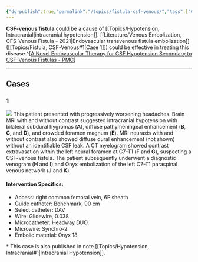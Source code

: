 ```yaml
---
{"dg-publish":true,"permalink":"/topics/fistula-csf-venous/","tags":["CSF"],"created":"2023-11-02T10:57:41.305-07:00","updated":"2023-11-11T20:30:01.405-08:00"}
---
```


**CSF-venous fistula** could be a cause of [[Topics/Hypotension, Intracranial\|intracranial hypotension]]. [[Literature/Venous Embolization, CFS-Venous Fistula - 2021\|Endovascular transvenous fistula embolization]] ([[Topics/Fistula, CSF-Venous#1\|Case 1]]) could be effective in treating this disease.^[[A Novel Endovascular Therapy for CSF Hypotension Secondary to CSF-Venous Fistulas - PMC](https://www.ncbi.nlm.nih.gov/pmc/articles/PMC8115355/)]

---

## Cases

### 1


![](https://i.imgur.com/ZozOhHe.jpg)
This patient presented with progressively worsening headaches. Brain MRI with and without contrast suggested intracranial hypotension with bilateral subdural hygromas (**A**), diffuse pathymeningeal enhancement (**B**, **C**, and **D**), and crowded foramen magnum (**E**). MRI neuraxis with and without contrast also showed diffuse dural enhancement (not shown) without an identifiable CSF leak. A CT myelogram showed contrast extravasation within the left neural foramen at C7-T1 (**F** and **G**), suspecting a CSF-venous fistula. The patient subsequently underwent a diagnostic venogram (**H** and **I**) and Onyx embolization of the left C7-T1 paraspinal venous network (**J** and **K**).

#### Intervention Specifics:

- Access: right common femoral vein, 6F sheath
- Guide catheter: Benchmark, 90 cm
- Select catheter: DAV
- Wire: Glidewire, 0.038
- Microcatheter: Headway DUO
- Microwire: Synchro-2
- Embolic material: Onyx 18

\* This case is also published in note [[Topics/Hypotension, Intracranial#1\|Intracranial Hypotension]].